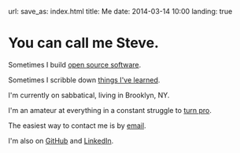 url:
save_as: index.html
title: Me
date: 2014-03-14 10:00
landing: true

<h1 class="u-lead">You can call me Steve.</h1>

Sometimes I build [open source software](/projects/).

Sometimes I scribble down [things I've learned](/archives.html).

I'm currently on sabbatical, living in Brooklyn, NY.

I'm an amateur at everything in a constant struggle to [turn pro]({filename}../2013-03-24-a-professional-reinvents-himself---pressfield.md).

The easiest way to contact me is by [email][email].

I'm also on [GitHub][github] and [LinkedIn][linkedin].

[email]: mailto:sloria1@gmail.com
[github]: https://www.github.com/sloria
[linkedin]: https://www.linkedin.com/in/sloria
